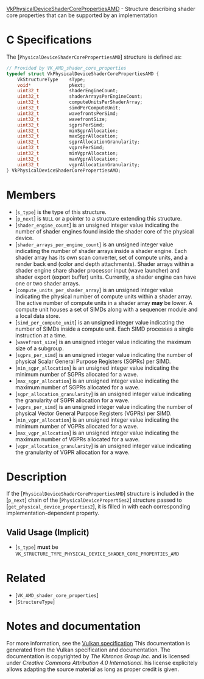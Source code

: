 [VkPhysicalDeviceShaderCorePropertiesAMD](https://www.khronos.org/registry/vulkan/specs/1.3-extensions/man/html/VkPhysicalDeviceShaderCorePropertiesAMD.html) - Structure describing shader core properties that can be supported by an implementation

# C Specifications
The [`PhysicalDeviceShaderCorePropertiesAMD`] structure is defined as:
```c
// Provided by VK_AMD_shader_core_properties
typedef struct VkPhysicalDeviceShaderCorePropertiesAMD {
    VkStructureType    sType;
    void*              pNext;
    uint32_t           shaderEngineCount;
    uint32_t           shaderArraysPerEngineCount;
    uint32_t           computeUnitsPerShaderArray;
    uint32_t           simdPerComputeUnit;
    uint32_t           wavefrontsPerSimd;
    uint32_t           wavefrontSize;
    uint32_t           sgprsPerSimd;
    uint32_t           minSgprAllocation;
    uint32_t           maxSgprAllocation;
    uint32_t           sgprAllocationGranularity;
    uint32_t           vgprsPerSimd;
    uint32_t           minVgprAllocation;
    uint32_t           maxVgprAllocation;
    uint32_t           vgprAllocationGranularity;
} VkPhysicalDeviceShaderCorePropertiesAMD;
```

# Members
- [`s_type`] is the type of this structure.
- [`p_next`] is `NULL` or a pointer to a structure extending this structure.
- [`shader_engine_count`] is an unsigned integer value indicating the number of shader engines found inside the shader core of the physical device.
- [`shader_arrays_per_engine_count`] is an unsigned integer value indicating the number of shader arrays inside a shader engine. Each shader array has its own scan converter, set of compute units, and a render back end (color and depth attachments). Shader arrays within a shader engine share shader processor input (wave launcher) and shader export (export buffer) units. Currently, a shader engine can have one or two shader arrays.
- [`compute_units_per_shader_array`] is an unsigned integer value indicating the physical number of compute units within a shader array. The active number of compute units in a shader array  **may**  be lower. A compute unit houses a set of SIMDs along with a sequencer module and a local data store.
- [`simd_per_compute_unit`] is an unsigned integer value indicating the number of SIMDs inside a compute unit. Each SIMD processes a single instruction at a time.
- [`wavefront_size`] is an unsigned integer value indicating the maximum size of a subgroup.
- [`sgprs_per_simd`] is an unsigned integer value indicating the number of physical Scalar General Purpose Registers (SGPRs) per SIMD.
- [`min_sgpr_allocation`] is an unsigned integer value indicating the minimum number of SGPRs allocated for a wave.
- [`max_sgpr_allocation`] is an unsigned integer value indicating the maximum number of SGPRs allocated for a wave.
- [`sgpr_allocation_granularity`] is an unsigned integer value indicating the granularity of SGPR allocation for a wave.
- [`vgprs_per_simd`] is an unsigned integer value indicating the number of physical Vector General Purpose Registers (VGPRs) per SIMD.
- [`min_vgpr_allocation`] is an unsigned integer value indicating the minimum number of VGPRs allocated for a wave.
- [`max_vgpr_allocation`] is an unsigned integer value indicating the maximum number of VGPRs allocated for a wave.
- [`vgpr_allocation_granularity`] is an unsigned integer value indicating the granularity of VGPR allocation for a wave.

# Description
If the [`PhysicalDeviceShaderCorePropertiesAMD`] structure is included in the [`p_next`] chain of the
[`PhysicalDeviceProperties2`] structure passed to
[`get_physical_device_properties2`], it is filled in with each
corresponding implementation-dependent property.
## Valid Usage (Implicit)
-  [`s_type`] **must**  be `VK_STRUCTURE_TYPE_PHYSICAL_DEVICE_SHADER_CORE_PROPERTIES_AMD`

# Related
- [`VK_AMD_shader_core_properties`]
- [`StructureType`]

# Notes and documentation
For more information, see the [Vulkan specification](https://www.khronos.org/registry/vulkan/specs/1.3-extensions/html/vkspec.html)
This documentation is generated from the Vulkan specification and documentation.
The documentation is copyrighted by *The Khronos Group Inc.* and is licensed under *Creative Commons Attribution 4.0 International*.
his license explicitely allows adapting the source material as long as proper credit is given.
        